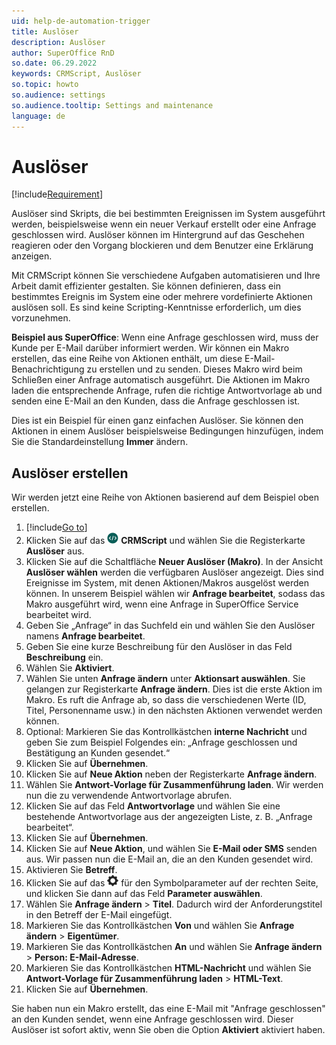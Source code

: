 ```yaml
---
uid: help-de-automation-trigger
title: Auslöser
description: Auslöser
author: SuperOffice RnD
so.date: 06.29.2022
keywords: CRMScript, Auslöser
so.topic: howto
so.audience: settings
so.audience.tooltip: Settings and maintenance
language: de
---
```


# Auslöser

[!include[Requirement](../../../learn/includes/req-expander-services.md)]

Auslöser sind Skripts, die bei bestimmten Ereignissen im System ausgeführt werden, beispielsweise wenn ein neuer Verkauf erstellt oder eine Anfrage geschlossen wird. Auslöser können im Hintergrund auf das Geschehen reagieren oder den Vorgang blockieren und dem Benutzer eine Erklärung anzeigen.

Mit CRMScript können Sie verschiedene Aufgaben automatisieren und Ihre Arbeit damit effizienter gestalten. Sie können definieren, dass ein bestimmtes Ereignis im System eine oder mehrere vordefinierte Aktionen auslösen soll. Es sind keine Scripting-Kenntnisse erforderlich, um dies vorzunehmen.

**Beispiel aus SuperOffice**: Wenn eine Anfrage geschlossen wird, muss der Kunde per E-Mail darüber informiert werden. Wir können ein Makro erstellen, das eine Reihe von Aktionen enthält, um diese E-Mail-Benachrichtigung zu erstellen und zu senden. Dieses Makro wird beim Schließen einer Anfrage automatisch ausgeführt. Die Aktionen im Makro laden die entsprechende Anfrage, rufen die richtige Antwortvorlage ab und senden eine E-Mail an den Kunden, dass die Anfrage geschlossen ist.

Dies ist ein Beispiel für einen ganz einfachen Auslöser. Sie können den Aktionen in einem Auslöser beispielsweise Bedingungen hinzufügen, indem Sie die Standardeinstellung **Immer** ändern.

## Auslöser erstellen

Wir werden jetzt eine Reihe von Aktionen basierend auf dem Beispiel oben erstellen.

1. [!include[Go to](../../../learn/includes/goto-sm.md)]
1. Klicken Sie auf das ![Symbol][img2] **CRMScript** und wählen Sie die Registerkarte **Auslöser** aus.
1. Klicken Sie auf die Schaltfläche **Neuer Auslöser (Makro)**. In der Ansicht **Auslöser wählen** werden die verfügbaren Auslöser angezeigt. Dies sind Ereignisse im System, mit denen Aktionen/Makros ausgelöst werden können. In unserem Beispiel wählen wir **Anfrage bearbeitet**, sodass das Makro ausgeführt wird, wenn eine Anfrage in SuperOffice Service bearbeitet wird.
1. Geben Sie „Anfrage“ in das Suchfeld ein und wählen Sie den Auslöser namens **Anfrage bearbeitet**.
1. Geben Sie eine kurze Beschreibung für den Auslöser in das Feld **Beschreibung** ein.
1. Wählen Sie **Aktiviert**.
1. Wählen Sie unten **Anfrage ändern** unter **Aktionsart auswählen**. Sie gelangen zur Registerkarte **Anfrage ändern**.
    Dies ist die erste Aktion im Makro. Es ruft die Anfrage ab, so dass die verschiedenen Werte (ID, Titel, Personenname usw.) in den nächsten Aktionen verwendet werden können.
1. Optional: Markieren Sie das Kontrollkästchen **interne Nachricht** und geben Sie zum Beispiel Folgendes ein: „Anfrage geschlossen und Bestätigung an Kunden gesendet.“
1. Klicken Sie auf **Übernehmen**.
1. Klicken Sie auf **Neue Aktion** neben der Registerkarte **Anfrage ändern**.
1. Wählen Sie **Antwort-Vorlage für Zusammenführung laden**. Wir werden nun die zu verwendende Antwortvorlage abrufen.
1. Klicken Sie auf das Feld **Antwortvorlage** und wählen Sie eine bestehende Antwortvorlage aus der angezeigten Liste, z. B. „Anfrage bearbeitet“.
1. Klicken Sie auf **Übernehmen**.
1. Klicken Sie auf **Neue Aktion**, und wählen Sie **E-Mail oder SMS** senden aus. Wir passen nun die E-Mail an, die an den Kunden gesendet wird.
1. Aktivieren Sie **Betreff**.
1. Klicken Sie auf das ![Symbol][img1] für den Symbolparameter auf der rechten Seite, und klicken Sie dann auf das Feld **Parameter auswählen**.
1. Wählen Sie **Anfrage ändern** > **Titel**. Dadurch wird der Anforderungstitel in den Betreff der E-Mail eingefügt.
1. Markieren Sie das Kontrollkästchen **Von** und wählen Sie **Anfrage ändern** > **Eigentümer**.
1. Markieren Sie das Kontrollkästchen **An** und wählen Sie **Anfrage ändern** > **Person: E-Mail-Adresse**.
1. Markieren Sie das Kontrollkästchen **HTML-Nachricht** und wählen Sie **Antwort-Vorlage für Zusammenführung laden** > **HTML-Text**.
1. Klicken Sie auf **Übernehmen**.

Sie haben nun ein Makro erstellt, das eine E-Mail mit "Anfrage geschlossen" an den Kunden sendet, wenn eine Anfrage geschlossen wird. Dieser Auslöser ist sofort aktiv, wenn Sie oben die Option **Aktiviert** aktiviert haben.

<!-- Referenced links -->

<!-- Referenced images -->
[img1]: ../../../../../common/icons/gearblack.png
[img2]: ../../../../../common/icons/nav-admin-crmscript-active.png
